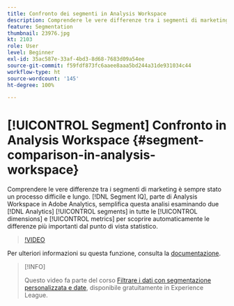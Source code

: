 ```yaml
---
title: Confronto dei segmenti in Analysis Workspace
description: Comprendere le vere differenze tra i segmenti di marketing è sempre stato un processo difficile e lungo. Il segmento IQ, parte di Analysis Workspace in Adobe Analytics, semplifica questa analisi esaminando due segmenti di Analytics su tutte le dimensioni e le metriche per scoprire automaticamente le differenze più importanti dal punto di vista statistico.
feature: Segmentation
thumbnail: 23976.jpg
kt: 2103
role: User
level: Beginner
exl-id: 35ac587e-33af-4bd3-8d68-7683d09a54ee
source-git-commit: f59fdf873fc6aaee8aaa5bd244a31de931034c44
workflow-type: ht
source-wordcount: '145'
ht-degree: 100%

---
```


# [!UICONTROL Segment] Confronto in Analysis Workspace  {#segment-comparison-in-analysis-workspace}

Comprendere le vere differenze tra i segmenti di marketing è sempre stato un processo difficile e lungo. [!DNL Segment IQ], parte di Analysis Workspace in Adobe Analytics, semplifica questa analisi esaminando due [!DNL Analytics] [!UICONTROL segments] in tutte le [!UICONTROL dimensions] e [!UICONTROL metrics] per scoprire automaticamente le differenze più importanti dal punto di vista statistico.

>[!VIDEO](https://video.tv.adobe.com/v/23976/?quality=12)

Per ulteriori informazioni su questa funzione, consulta la [documentazione](https://experienceleague.adobe.com/docs/analytics/analyze/analysis-workspace/panels/segment-comparison/segment-comparison.html?lang=it).

>[!INFO]
>
> Questo video fa parte del corso [Filtrare i dati con segmentazione personalizzata e date](https://experienceleague.adobe.com/?recommended=Analytics-U-1-2021.1.filterdata&amp;lang=it), disponibile gratuitamente in Experience League.
